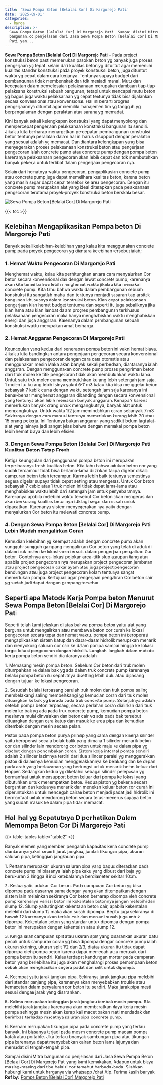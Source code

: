 ```yaml
---
title: 'Sewa Pompa Beton [Belalai Cor] Di Margorejo Pati'
date: '2025-09-01'
categories:
  - harga
description: >-
  Sewa Pompa Beton [Belalai Cor] Di Margorejo Pati. Sampai disini Mitra
  bangunan.co penjelasan dari Jasa Sewa Pompa Beton [Belalai Cor] Di Margorejo
  Pati yan...
---
```


**Sewa Pompa Beton \[Belalai Cor\] Di Margorejo Pati** – Pada project konstruksi beton pasti memerlukan pasokan beton yg banyak juga proses pengerjaan yg tepat. selain dari kualitas beton yg dituntut agar memenuhi kualitas standar konstruksi pada proyek konstruksi beton, juga dituntut waktu yg cepat dalam cara kerjanya. Tentunya supaya budget dari pembangunan tidak membengkak dan tdk menjadi mahal. Mutu dan kecepatan dalam penyelesaian pelaksanaan merupakan dambaan tiap-tiap pelaksana konstruksi sebuah bangunan, tetapi untuk mencapai mutu beton yg bagus juga waktu pelaksanaan yg cepat tentunya tidak bisa dijalankan secara konvensional atau konvensional. Hal ini berarti progres pengerjaannya dituntut agar memiliki manajemen tim yg tangguh yg berpengalaman dengan peralatan atau sarana yg memadai.

Kini banyak sekali kelengkapan konstruksi yang dapat menyokong dan mempercepat pengerjaan pelaksanaan konstruksi bangunan itu sendiri. Jikalau kita berharap menargetkan percepatan pembangunan konstruksi beton tentunya peralatan dalam hal ini harus disupport dengan peralatan yang sesuai adalah yg memadai. Dan diantara kelengkapan yang bisa menyegerakan proses pelaksanaan konstruksi beton atau pengerjaan pengecoran ialah concrete pump atau concrete pump dengan pompa beton karenanya pelaksanaan pengecoran akan lebih cepat dan tdk membutuhkan banyak pekerja untuk terlibat dalam pengerjaan pengecoran nya.

Selain dari hematnya waktu pengecoran, pengaplikasian concrete pump atau concrete pump juga dapat memelihara kualitas beton, karena beton yang masih segar dapat cepat tersebar ke area pengecoran. Dengan itu concrete pump merupakan alat yang ideal diterapkan pada pelaksanaan pengecoran terutama proyek-proyek konstruksi beton berskala besar.

![Sewa Pompa Beton [Belalai Cor] Di Margorejo Pati](/images/sewa-concrete-pump-26.png)

{{< toc >}}

## Kelebihan Mengaplikasikan Pompa beton Di Margorejo Pati

Banyak sekali kelebihan-kelebihan yang kalau kita menggunakan concrete pump pada proyek pengecoran yg diantara kelebihan tersebut ialah;

### 1\. Hemat Waktu Pengecoran Di Margorejo Pati

Menghemat waktu, kalau kita perhitungkan antara cara menyalurkan Cor beton secara konvensional dan dengan lewat concrete pump, karenanya akan kita temui bahwa lebih menghemat waktu jikalau kita memakai concrete pump. Kita tahu bahwa waktu dalam pembangunan sebuah konstruksi itu sangatlah mahal dan tentunya menjadi sasaran tiap arsitek bangunan khususnya dalam konstruksi beton. Kian cepat pelaksanaan pengerjaan kian hemat budget tentunya dan seperti itu juga sebaliknya jika kian lama atau kian lambat dalam progres pembangunan terkhusus pelaksanaan pengecoran maka hanya menghabiskan waktu menghabiskan energi dan juga anggaran. Karenanya dalam pembangunan sebuah konstruksi waktu merupakan amat berharga.

### 2\. Hemat Anggaran Pengecoran Di Margorejo Pati

Keunggulan yang kedua dari penerapan pompa beton ini yakni hemat biaya. Jikalau kita bandingkan antara pengerjaan pengecoran secara konvensional dan pelaksanaan pengecoran dengan cara cara otomatis atau menggunakan mesin Maka akan banyak sekali perbedaan, diantaranya ialah anggaran. Dengan menggunakan concrete pump proses pengiriman beton dari truk molen ke titik pengecoran tidak akan membutuhkan waktu lama. Untuk satu truk molen cuma membutuhkan kurang lebih setengah jam saja. 1 molen itu kurang lebih isinya yakni 6-7 m3 kalau kita bisa menggelar beton sebanyak 7 kubik cuma dengan waktu setengah jam saja karenanya ini benar-benar menghemat anggaran dibanding dengan secara konvensional yang tentunya akan lebih memakan banyak anggaran. Kenapa ? karena memerlukan banyak orang untuk mengangkutnya, banyak alat untuk mengangkutnya. Untuk waktu 1/2 jam memindahkan coran sebanyak 7 m3 Sekiranya dengan cara manual tentunya memerlukan kurang lebih 20 atau 15 orang pekerja. Ini Tentunya bukan anggaran yang sedikit belum lagi alat-alat yang lainnya jadi sangat jelas bahwa dengan memakai pompa beton lebih hemat biaya dan lebih efisien.

### 3\. Dengan Sewa Pompa Beton \[Belalai Cor\] Di Margorejo Pati Kualitas Beton Tetap Fresh

Ketiga keunggulan dari penggunaan pompa beton ini merupakan terpeliharanya fresh kualitas beton. Kita tahu bahwa adukan beton cor yang sudah tercampur tidak bisa berlama-lama diizinkan tanpa digelar dikala campuran beton telah tercampur. Karena lebih baik tentunya semestinya segera digelar supaya tidak cepat setting atau mengeras. Untuk Cor beton sebanyak 7 cubic atau 1 truk molen ini tidak dapat lama-lama atau menghabiskan waktu lebih dari setengah jam untuk penyebarannya. Karenanya apabila melebihi waktu tersebut Cor beton akan mengeras dan akan berkurang kualitas betonnya tdk lagi segar dan susah untuk dipadatkan. Karenanya sistem menyegerakan nya yaitu dengan menyalurkan Cor beton itu melewati concrete pump.

### 4\. Dengan Sewa Pompa Beton \[Belalai Cor\] Di Margorejo Pati Lebih Mudah mengalirkan Coran

Kemudian kelebihan yg keempat adalah dengan concrete pump akan sungguh-sungguh gampang mengalirkan Cor beton yang telah di aduk di dalam truk molen ke lokasi-area tersulit dalam pengerjaan pengaliran Cor beton. Contohnya area-lokasi pojokan area-titik slup ataupun tiang atau apabila project pengecoran nya merupakan project pengecoran jembatan atau project pengecoran cakar ayam atau juga project pengecoran bendungan atau juga project pengecoran kolam tentunya sangat memerlukan pompa. Bertujuan agar pengerjaan pengaliran Cor beton cair yg sudah jadi dapat dengan gampang tersebar.

## Seperti apa Metode Kerja Pompa beton Menurut Sewa Pompa Beton \[Belalai Cor\] Di Margorejo Pati

Seperti telah kami jelaskan di atas bahwa pompa beton yaitu alat yang berguna untuk mengalirkan atau membawa beton cor curah ke lokasi pengecoran secara tepat dan hemat waktu. pompa beton ini beroperasi mengaplikasikan sistem katup dan dasar-dasar hidrolik merupakan menarik dan menyokong saluran cor cair ke dalam pompa sampai hingga ke lokasi target lokasi pengecoran dengan hidrolik. Langkah-langkah dalam metode kerja pompa beton sendiri diantaranya adalah

1\. Memasang mesin pompa beton. Sebelum Cor beton dari truk molen ditumpahkan ke dalam bak yg ada dalam truk concrete pump karenanya belalai pompa beton itu sepatutnya disetting lebih dulu atau dipasang dengan tujuan ke lokasi pengecoran.

2\. Sesudah belalai terpasang barulah truk molen dan truk pompa saling membelakangi saling membelakangi yg kemudian coran dari truk molen dituangkan ke bak yg berada pada truk concrete pump. Selanjutnya adalah setelah pompa beton terpasang, secara perlahan coran dialirkan dari truk molen ke bak yg ada pada truk concrete pump, kemudian pompa beton mesinnya mulai dinyalakan dan beton cair yg ada pada bak tersebut dituangkan dengan cara katup dan masuk ke area pipa dan kemudian ditembak dengan mesin secara pelan.

Piston pada pompa beton punya prinsip yang sama dengan kinerja silinder yaitu beroperasi secara bolak-balik yang dimana 1 silinder menarik beton cor dan silinder lain mendorong cor beton untuk maju ke dalam pipa yg disebut dengan penembakan coran. Sistem kerja internal pompa sendiri adalah 2 silinder lazimnya terdiri dari dua silinder paralel yg menggerakkan piston di dalamnya kemudian menggerakkannya ke belakang dan ke depan pada arah yang berlawanan yang berfungsi untuk menarik beton keluar dari Hopper. Sedangkan kedua yg diketahui sebagai silinder pelepasan yg bermanfaat untuk mensupport beton keluar dari pompa ke lokasi yang dibutuhkan untuk menempatkan beton. Kedua piston yg bekerja secara bergantian dan keduanya menarik dan menekan keluar beton cor curah ini diperuntukkan untuk mencegah cairan beton menjadi padat jadi hidrolik ini bermanfaat untuk mendorong beton secara terus-menerus supaya beton yang sudah masuk ke dalam pipa tidak memadat.

## Hal-hal yg Sepatutnya Diperhatikan Dalam Memompa Beton Cor Di Margorejo Pati

{{< table-tables table="table2" >}}

Banyak elemen yang memberi pengaruh kapasitas kerja concrete pump diantaranya yakni seperti jarak jangkau, jumlah tikungan pipa, ukuran saluran pipa, ketinggian jangkauan pipa.

1\. Pertama merupakan ukuran saluran pipa yang bagus diterapkan pada concrete pump ini biasanya ialah pipa kaku yang dibuat dari baja yg berukuran 3 hingga 8 inci ketebalannya berdiameter sekitar 10cm.

2\. Kedua yaitu adukan Cor beton. Pada campuran Cor beton yg bisa dipompa pada dasarnya sama dengan yang akan ditempatkan dengan sistem lain melainkan sekiranya Cor beton berharap dipompa oleh concrete pump karenanya variasi beton ini kekentalan betonnya jangan melebihi dari slump 12. Slump yaitu tingkat kekentalan beton cair, apabila kekentalan melebihi dari slump 12 maka akan susah dipompa. Begitu juga sekiranya di bawah 12 karenanya akan terlalu cair dan menjadi susah juga untuk dipompa. Kekentalan beton yang standar untuk dipompa dengan pompa beton ini merupakan dengan kekentalan atau slump 12.

3\. Ketiga ialah campuran split atau ukuran split yang disarankan ukuran batu pecah untuk campuran coran yg bisa dipompa dengan concrete pump ialah ukuran skrining, ukuran split 1/2 dan 2/3, diatas ukuran itu tidak dapat dipompa oleh pompa beton karena dapat memecah atau merusak dari pompa beton itu sendiri. Kalau terdapat kandungan mortar pada campuran beton yang berlebihan itu juga akan menghalangi proses pemompaan beton sebab akan menghasilkan segera padat dan sulit untuk dipompa.

4\. Keempat yaitu jarak jangkau pipa. Sekiranya jarak jangkau pipa melebihi dari standar panjang pipa, karenanya akan menyebabkan trouble atau kemacetan dalam penyaluran cor beton itu sendiri. Maka jarak pipa mesti sesuai dengan jarak yang disarankan.

5\. Kelima merupakan ketinggian jarak jangkau tembak mesin pompa. Bila melebihi jarak jangkau karenanya akan memberatkan daya kerja mesin pompa sehingga mesin akan kerap kali macet bakan mati mendadak dan berimbas terhadap macetnya saluran pipa concrete pump.

6\. Keenam merupakan tikungan pipa pada concrete pump yang terlau banyak. Ini biasanya terjadi pada mesim concrete pump macam pompa katak atau portable. Jika terlalu bnanyak sambungan pipa atau tikungan pipa karenanya dapat menyebabkan cairan beton lama lajunya dan memadat di tengah-tengah pipa.

Sampai disini Mitra bangunan.co penjelasan dari Jasa Sewa Pompa Beton \[Belalai Cor\] Di Margorejo Pati yang kami kemukakan, Adapun untuk biaya masing-masing dari tipe belalai cor tersebut berbeda-beda. Silahkan hubungi kami untuk harganya via whatsapp /chat /tlp. Terima kasih banyak
**Ref by:** [Pompa Beton [Belalai Cor] Margorejo Pati](https://id.wikipedia.org/wiki/Pompa)
